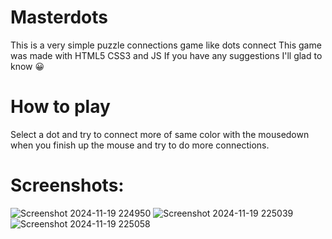 # Masterdots 
This is a very simple puzzle connections game like dots connect
This game was made with HTML5 CSS3 and JS
If you have any suggestions I'll glad to know 😀

# How to play 
Select a dot and try to connect more of same color with the mousedown when you finish up the mouse and try to do more connections.

# Screenshots: 
![Screenshot 2024-11-19 224950](https://github.com/user-attachments/assets/f49818a2-2bf2-4a24-9fbe-abe18e75a297)
![Screenshot 2024-11-19 225039](https://github.com/user-attachments/assets/e8047f7b-7915-494c-ac9c-34962b616438)
![Screenshot 2024-11-19 225058](https://github.com/user-attachments/assets/26c645ed-584b-4c13-8888-a111630a3a59)
